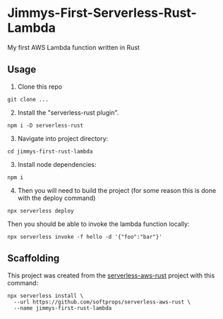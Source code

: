 # Jimmys-First-Serverless-Rust-Lambda
My first AWS Lambda function written in Rust


## Usage

1. Clone this repo
```
git clone ...
```

2. Install the "serverless-rust plugin".
```
npm i -D serverless-rust
```

3. Navigate into project directory:
```
cd jimmys-first-rust-lambda
```

3. Install node dependencies:
```
npm i
```

4. Then you will need to build the project (for some reason this is done with the deploy command)
```
npx serverless deploy
```

Then you should be able to invoke the lambda function locally:
```
npx serverless invoke -f hello -d '{"foo":"bar"}'
```

## Scaffolding
This project was created from the [serverless-aws-rust](https://github.com/softprops/serverless-aws-rust) project with this command:
```
npx serverless install \
  --url https://github.com/softprops/serverless-aws-rust \
  --name jimmys-first-rust-lambda
```